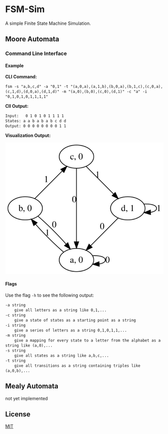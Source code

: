 # FSM-Sim

A simple Finite State Machine Simulation.

## Moore Automata

### Command Line Interface

#### Example

**CLI Command:**
```
fsm -s "a,b,c,d" -a "0,1" -t "(a,0,a),(a,1,b),(b,0,a),(b,1,c),(c,0,a),(c,1,d),(d,0,a),(d,1,d)" -m "(a,0),(b,0),(c,0),(d,1)" -c "a" -i "0,1,0,1,0,1,1,1,1"
```

**ClI Output:**
```
Input:   0 1 0 1 0 1 1 1 1
States: a a b a b a b c d d
Output: 0 0 0 0 0 0 0 0 1 1
```

**Visualization Output:**

![Visualization Output](https://raw.githubusercontent.com/AndreasWillibaldWeber/fsm-sim/main/docs/images/fsm.svg)

#### Flags

Use the flag ```-h``` to see the following output:
```
-a string
    give all letters as a string like 0,1,...
-c string
    give a state of states as a starting point as a string
-i string
    give a series of letters as a string 0,1,0,1,1,...
-m string
    give a mapping for every state to a letter from the alphabet as a string like (a,0),...
-s string
    give all states as a string like a,b,c,...
-t string
    give all transitions as a string containing triples like (a,0,b),...
```

## Mealy Automata

not yet implemented

## License

[MIT](LICENSE)
